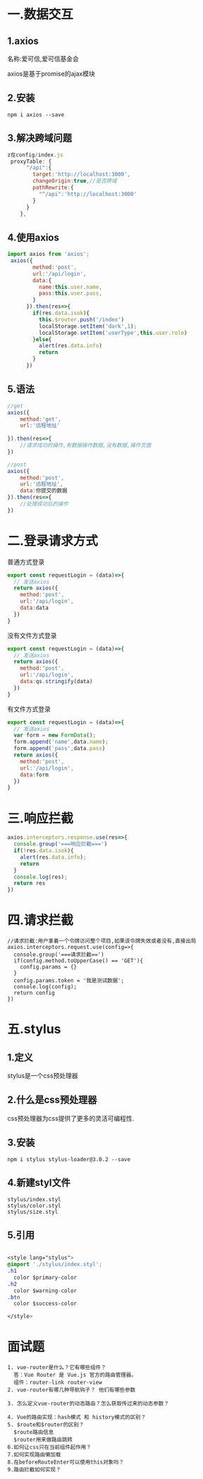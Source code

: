# 一.数据交互

## 1.axios

名称:爱可信,爱可信基金会

axios是基于promise的ajax模块

## 2.安装

```
npm i axios --save
```



## 3.解决跨域问题

```js
z在config/index.js
 proxyTable: {
      "/api":{
        target:'http://localhost:3000',
        changeOrigin:true,//是否跨域
        pathRewrite:{
          "^/api":'http://localhost:3000'
        }
      }
    },

```



## 4.使用axios

```js
import axios from 'axios';
 axios({
        method:'post',
        url:'/api/login',
        data:{
          name:this.user.name,
          pass:this.user.pass,
        }
      }).then(res=>{
        if(res.data.isok){
          this.$router.push('/index')
          localStorage.setItem('dark',1);
          localStorage.setItem('userType',this.user.role)
        }else{
          alert(res.data.info)
          return
        }
      })
```



## 5.语法

```js
//get
axios({
    method:'get',
    url:'远程地址'
    
}).then(res=>{
    //请求成功的操作,有数据操作数据,没有数据,操作页面
})

//post
axios({
    method:'post',
    url:'远程地址',
    data:你提交的数据
}).then(res=>{
    //处理成功后的操作
})
```



# 二.登录请求方式

普通方式登录

```js
export const requestLogin = (data)=>{
  // 发送axios
  return axios({
    method:'post',
    url:'/api/login',
    data:data
  })
}
```

没有文件方式登录

```js
export const requestLogin = (data)=>{
  // 发送axios
  return axios({
    method:'post',
    url:'/api/login',
    data:qs.stringify(data)
  })
}
```

有文件方式登录

```js
export const requestLogin = (data)=>{
  // 发送axios
  var form = new FormData();
  form.append('name',data.name);
  form.append('pass',data.pass)
  return axios({
    method:'post',
    url:'/api/login',
    data:form
  })
}
```

# 三.响应拦截

```js
axios.interceptors.response.use(res=>{
  console.group('===响应拦截===')
  if(!res.data.isok){
    alert(res.data.info);
    return
  }
  console.log(res);
  return res
})
```

# 四.请求拦截

```
//请求拦截:用户拿着一个令牌访问整个项目,如果该令牌失效或者没有,直接出局
axios.interceptors.request.use(config=>{
  console.group('===请求拦截==')
  if(config.method.toUpperCase() == 'GET'){
    config.params = {}
  }
  config.params.token = '我是测试数据';
  console.log(config);
  return config
})
```



# 五.stylus

## 1.定义

stylus是一个css预处理器

## 2.什么是css预处理器

css预处理器为css提供了更多的灵活可编程性.

## 3.安装

```
npm i stylus stylus-loader@3.0.2 --save
```



## 4.新建styl文件

```
stylus/index.styl
stylus/color.styl
stylus/size.styl
```



## 5.引用

```css

<style lang="stylus">
@import './stylus/index.styl';
.h1
  color $primary-color
.h2
  color $warning-color
.btn
  color $success-color

</style>
```

# 面试题

```
1. vue-router是什么？它有哪些组件？
  答：Vue Router 是 Vue.js 官方的路由管理器。
  组件：router-link router-view
2. vue-router有哪几种导航钩子？ 他们有哪些参数

3. 怎么定义vue-router的动态路由？怎么获取传过来的动态参数？
  
4. Vue的路由实现：hash模式 和 history模式的区别？
5. $route和$router的区别？
  $route路由信息
  $router用来做路由跳转
6.如何让css只在当前组件起作用？
7.如何实现路由懒加载
8.在beforeRouteEnter可以使用this对象吗？
9.路由拦截如何实现？
```

